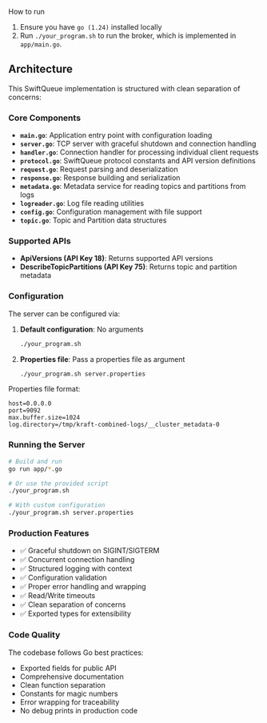 
How to run

1. Ensure you have `go (1.24)` installed locally
2. Run `./your_program.sh` to run the broker, which is implemented in
   `app/main.go`.

## Architecture

This SwiftQueue implementation is structured with clean separation of concerns:

### Core Components

- **`main.go`**: Application entry point with configuration loading
- **`server.go`**: TCP server with graceful shutdown and connection handling
- **`handler.go`**: Connection handler for processing individual client requests
- **`protocol.go`**: SwiftQueue protocol constants and API version definitions
- **`request.go`**: Request parsing and deserialization
- **`response.go`**: Response building and serialization
- **`metadata.go`**: Metadata service for reading topics and partitions from logs
- **`logreader.go`**: Log file reading utilities
- **`config.go`**: Configuration management with file support
- **`topic.go`**: Topic and Partition data structures

### Supported APIs

- **ApiVersions (API Key 18)**: Returns supported API versions
- **DescribeTopicPartitions (API Key 75)**: Returns topic and partition metadata

### Configuration

The server can be configured via:

1. **Default configuration**: No arguments
   ```bash
   ./your_program.sh
   ```

2. **Properties file**: Pass a properties file as argument
   ```bash
   ./your_program.sh server.properties
   ```

Properties file format:
```properties
host=0.0.0.0
port=9092
max.buffer.size=1024
log.directory=/tmp/kraft-combined-logs/__cluster_metadata-0
```

### Running the Server

```bash
# Build and run
go run app/*.go

# Or use the provided script
./your_program.sh

# With custom configuration
./your_program.sh server.properties
```

### Production Features

- ✅ Graceful shutdown on SIGINT/SIGTERM
- ✅ Concurrent connection handling
- ✅ Structured logging with context
- ✅ Configuration validation
- ✅ Proper error handling and wrapping
- ✅ Read/Write timeouts
- ✅ Clean separation of concerns
- ✅ Exported types for extensibility

### Code Quality

The codebase follows Go best practices:
- Exported fields for public API
- Comprehensive documentation
- Clean function separation
- Constants for magic numbers
- Error wrapping for traceability
- No debug prints in production code
